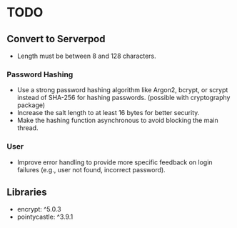 # TODO

## Convert to Serverpod

- Length must be between 8 and 128 characters.

### Password Hashing

- Use a strong password hashing algorithm like Argon2, bcrypt, or scrypt instead of SHA-256 for hashing passwords. (possible with cryptography package)
- Increase the salt length to at least 16 bytes for better security.
- Make the hashing function asynchronous to avoid blocking the main thread.

### User

- Improve error handling to provide more specific feedback on login failures (e.g., user not found, incorrect password).

## Libraries

- encrypt: ^5.0.3
- pointycastle: ^3.9.1
